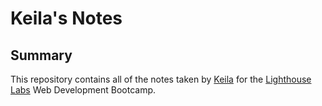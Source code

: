 # Keila's Notes
## Summary

This repository contains all of the notes taken by [Keila](https://github.com/keilamari) for the [Lighthouse Labs](https://www.lighthouselabs.ca/) Web Development Bootcamp.